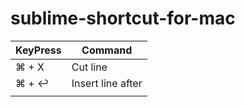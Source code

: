# sublime-shortcut-for-mac

| KeyPress | Command |
| --- | --- |
| ⌘ + X | Cut line |
| ⌘ + ↩ | Insert line after |
|||
